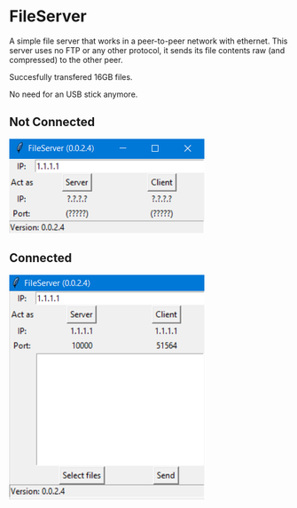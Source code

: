 # FileServer
A simple file server that works in a peer-to-peer network with ethernet. This server uses no FTP or any other protocol, it sends its file contents raw (and compressed) to the other peer.

Succesfully transfered 16GB files. 

No need for an USB stick anymore.

## Not Connected
![notconnected]

## Connected
![connected]

[connected]: FileServerConnected.PNG
[notconnected]: FileServerNotConnected.PNG
